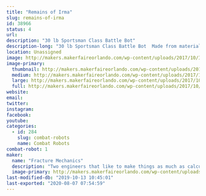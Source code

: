 ```yaml
---
title: "Remains of Irma"
slug: remains-of-irma
id: 38966
status: 4
url: 
description: "30 lb Sportsman Class Battle Bot"
description-long: "30 lb Sportsman Class Battle Bot  Made from materials scrounged from remnants of Hurricane Irma."
location: Unassigned
image: http://makers.makerfaireorlando.com/wp-content/uploads/2017/10/IMG_3183.jpg
image-primary:
  thumbnail: http://makers.makerfaireorlando.com/wp-content/uploads/2017/10/IMG_3183-150x150.jpg
  medium: http://makers.makerfaireorlando.com/wp-content/uploads/2017/10/IMG_3183-225x300.jpg
  large: http://makers.makerfaireorlando.com/wp-content/uploads/2017/10/IMG_3183.jpg
  full: http://makers.makerfaireorlando.com/wp-content/uploads/2017/10/IMG_3183.jpg
website: 
email: 
twitter: 
instagram: 
facebook: 
youtube: 
categories:
  - id: 284
    slug: combat-robots
    name: Combat Robots
combat-robot: 1
maker:
  name: "Fracture Mechanics"
  description: "Two engineers that like to make things as much as calculate things"
  image-primary: http://makers.makerfaireorlando.com/wp-content/uploads/2017/10/IMG_3187-768x1024.jpg
last-modified-db: "2019-10-13 10:45:01"
last-exported: "2020-08-07 07:54:59"
---
```

